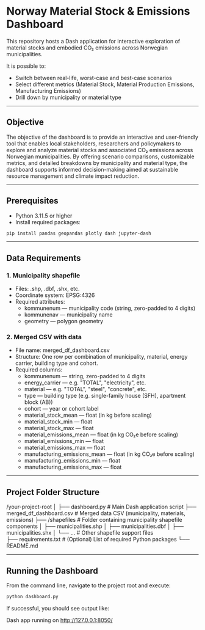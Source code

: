 # Norway Material Stock & Emissions Dashboard

This repository hosts a Dash application for interactive exploration of material stocks and embodied CO₂ emissions across Norwegian municipalities.

It is possible to:
- Switch between real-life, worst-case and best-case scenarios
- Select different metrics (Material Stock, Material Production Emissions, Manufacturing Emissions)
- Drill down by municipality or material type

---

## Objective

The objective of the dashboard is to provide an interactive and user-friendly tool that enables local stakeholders, researchers and policymakers to explore and analyze material stocks and associated CO₂ emissions across Norwegian municipalities. By offering scenario comparisons, customizable metrics, and detailed breakdowns by municipality and material type, the dashboard supports informed decision-making aimed at sustainable resource management and climate impact reduction.

---

## Prerequisites

- Python 3.11.5 or higher
- Install required packages:

```bash
pip install pandas geopandas plotly dash jupyter-dash
```

---

## Data Requirements

### 1. Municipality shapefile
- Files: .shp, .dbf, .shx, etc.
- Coordinate system: EPSG:4326
- Required attributes:
  - kommunenum — municipality code (string, zero-padded to 4 digits)
  - kommunenav — municipality name
  - geometry — polygon geometry

### 2. Merged CSV with data
- File name: merged_df_dashboard.csv
- Structure: One row per combination of municipality, material, energy carrier, building type and cohort.
- Required columns:
  - kommunenum — string, zero-padded to 4 digits
  - energy_carrier — e.g. "TOTAL", "electricity", etc.
  - material — e.g. "TOTAL", "steel", "concrete", etc.
  - type — building type (e.g. single-family house (SFH), apartment block (AB))
  - cohort — year or cohort label
  - material_stock_mean — float (in kg before scaling)
  - material_stock_min — float
  - material_stock_max — float
  - material_emissions_mean — float (in kg CO₂e before scaling)
  - material_emissions_min — float
  - material_emissions_max — float
  - manufacturing_emissions_mean — float (in kg CO₂e before scaling)
  - manufacturing_emissions_min — float
  - manufacturing_emissions_max — float

---

## Project Folder Structure

/your-project-root
│
├── dashboard.py                  # Main Dash application script
├── merged_df_dashboard.csv       # Merged data CSV (municipality, materials, emissions)
├── /shapefiles                   # Folder containing municipality shapefile components
│   ├── municipalities.shp
│   ├── municipalities.dbf
│   ├── municipalities.shx
│   └── ...                      # Other shapefile support files                      
├── requirements.txt             # (Optional) List of required Python packages
└── README.md 

---

## Running the Dashboard

From the command line, navigate to the project root and execute:

```bash
python dashboard.py
```

If successful, you should see output like:

Dash app running on http://127.0.0.1:8050/

